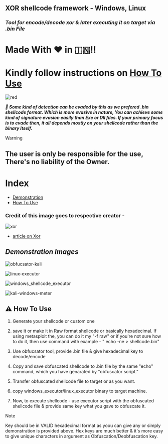 
## XOR shellcode framework - Windows, Linux


### ***Tool for encode/decode xor & later executing it on target via .bin File***

# **Made With :heart: in 	:india:!!**


# Kindly follow instructions on [How To Use](https://github.com/vatsalgupta67/Shellzor/blob/main/README.md#warning-how-to-use)

![red](https://github.com/vatsalgupta67/Shellzor/assets/71017420/39bfd156-1d9f-469d-9f7e-e56641375087)

***:dart:	Some kind of detection can be evaded by this as we prefered .bin shellcode format. Which is more evasive in nature, You can achieve some kind of signature evasion easily than Exe or Dll files. If your primary focus is to evade then, it all depends mostly on your shellcode rather than the binary itself.***

> [!WARNING]
> ## **The user is only be responsible for the use, There's no liability of the Owner.**

# Index

* [Demonstration]()
* [How To Use](https://github.com/vatsalgupta67/Shellzor/blob/main/README.md#warning-how-to-use)

### Credit of this image goes to respective creator - 


![xor](https://github.com/vatsalgupta67/Shellzor/assets/71017420/61ff7719-80f9-42c9-808b-90349da7e835)

* [article on Xor](https://bluegoatcyber.com/blog/how-is-xor-used-in-encryption/#:~:text=The%20XOR%20Encryption%20Process&text=It%20combines%20plaintext%20with%20a,sensitive%20information%20from%20unauthorized%20access.)


## *Demonstration Images*

![obfucsator-kali](https://github.com/vatsalgupta67/Shellzor/assets/71017420/f3c132fd-e5f2-431f-a6e3-d18b84352af2)

![linux-executor](https://github.com/vatsalgupta67/Shellzor/assets/71017420/d3df5298-a27b-4f30-bd34-344b51260c22)




![windows_shellcode_executor](https://github.com/vatsalgupta67/Shellzor/assets/71017420/9afb7f58-e0df-4aa0-9174-9398f2cedf4c)



![kali-windows-meter](https://github.com/vatsalgupta67/Shellzor/assets/71017420/bba8edf8-517b-47f6-a145-217adc125317)



  

## :warning: How To Use

1. Generate your shellcode or custom one
2. save it or make it in Raw format shellcode or basically hexadecimal. If using metasploit the, you can do it my "-f raw" or  if you're not sure how to do it, then use command with example - " echo -ne <hexxadecimal shellcode> > shellcode.bin"
   
3. Use obfucsator tool, provide .bin file & give hexadecimal key to decode/encode
4. Copy and save obfuscated shellcode to .bin file by the same "echo" command, which you have genarated by "obfuscator script."
5. Transfer obfuscated shellcode file to target or as you want.
6. copy windows_executor/linux_executor binary to target machine.
7. Now, to execute shellcode - use executor script with the obfuscated shellcode file & provide same key what you gave to obfuscate it.
   
> [!NOTE]
> Key should be in VALID hexadecimal format as yoou can give any or simply demonstration is provided above.
> Hex keys are much better & it's more easy to give unique characters in argument as Obfuscation/Deobfuscation key.
